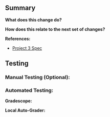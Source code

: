 ## Summary
**What does this change do?**

**How does this relate to the next set of changes?**

**References:**
- [Project 3 Spec](https://docs.google.com/document/d/1YqSGkY4lE5nr-u27TQ-C8vd7f21SQA-qHL1aZf0ye4s/edit)

## Testing
### Manual Testing (Optional):

### Automated Testing:
**Gradescope:**

**Local Auto-Grader:**